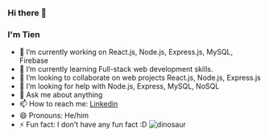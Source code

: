 ### Hi there 👋


### I'm Tien

- 🔭 I’m currently working on React.js, Node.js, Express.js, MySQL, Firebase
- 🌱 I’m currently learning  Full-stack web development skills.
- 👯 I’m looking to collaborate on web projects React.js, Node.js, Express.js
- 🤔 I’m looking for help with Node.js, Express, MySQL, NoSQL
- 💬 Ask me about anything 
- 📫 How to reach me: [Linkedin](https://www.linkedin.com/in/tien-tran-b328071bb/)
- 😄 Pronouns: He/him
- ⚡ Fun fact: I don't have any fun fact :D
![dinosaur](https://storage.googleapis.com/gweb-uniblog-publish-prod/original_images/Dino_non-birthday_version.gif)
